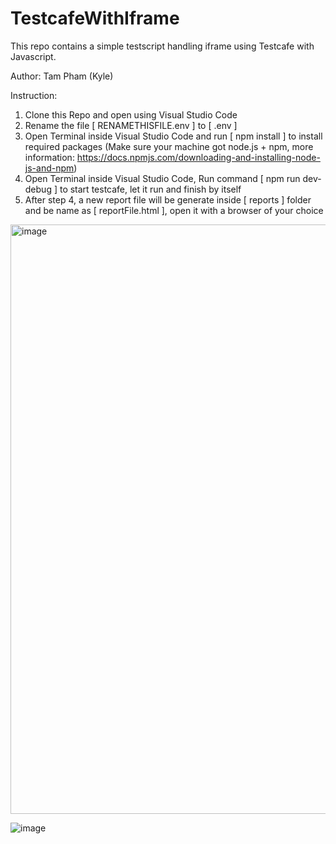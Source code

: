 # TestcafeWithIframe

This repo contains a simple testscript handling iframe using Testcafe with Javascript.

Author: Tam Pham (Kyle)

Instruction:

1. Clone this Repo and open using Visual Studio Code
2. Rename the file [ RENAMETHISFILE.env ] to [ .env ]
3. Open Terminal inside Visual Studio Code and run [ npm install ] to install required packages (Make sure your machine got node.js + npm, more information: https://docs.npmjs.com/downloading-and-installing-node-js-and-npm)
4. Open Terminal inside Visual Studio Code, Run command [ npm run dev-debug ] to start testcafe, let it run and finish by itself
5. After step 4, a new report file will be generate inside [ reports ] folder and be name as [ reportFile.html ], open it with a browser of your choice 

<img width="943" alt="image" src="https://user-images.githubusercontent.com/73167411/171829433-ed60ec9c-2cf0-4d23-b268-65adfc44f0fb.png">

![image](https://user-images.githubusercontent.com/73167411/171829478-482102f3-83ae-4894-b0a0-1978e4fa7784.png)
